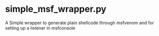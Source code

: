 # simple_msf_wrapper.py
A Simple wrapper to generate plain shellcode through msfvenom and for setting up a listener in msfconsole
